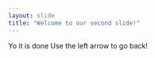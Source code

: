 ```yaml
---
layout: slide
title: "Welcome to our second slide!"
---
```

Yo it is done
Use the left arrow to go back!
